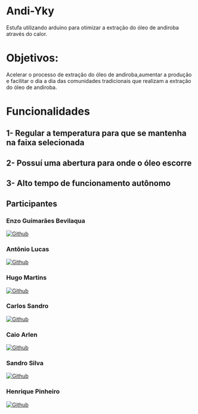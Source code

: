 # Andi-Yky
Estufa utilizando arduino para otimizar a extração do óleo de andiroba através do calor.

# Objetivos:
Acelerar o processo de extração do óleo de andiroba,aumentar a produção e facilitar o dia a dia das comunidades tradicionais que realizam a extração do óleo de andiroba.

# Funcionalidades
## 1- Regular a temperatura para que se mantenha na faixa selecionada
## 2- Possuí uma abertura para onde o óleo escorre
## 3- Alto tempo de funcionamento autônomo

## Participantes

### Enzo Guimarães Bevilaqua
[![Github](https://img.shields.io/badge/GitHub-100000?style=for-the-badge&logo=github&logoColor=white)](https://github.com/EnzoGuimaraesBevilaqua) 

### Antônio Lucas
[![Github](https://img.shields.io/badge/GitHub-100000?style=for-the-badge&logo=github&logoColor=white)](https://github.com/Tony38700)

### Hugo Martins
[![Github](https://img.shields.io/badge/GitHub-100000?style=for-the-badge&logo=github&logoColor=white)](https://github.com/Hugomartinsdev)

### Carlos Sandro
[![Github](https://img.shields.io/badge/GitHub-100000?style=for-the-badge&logo=github&logoColor=white)](https://github.com/c-sandro)

### Caio Arlen
[![Github](https://img.shields.io/badge/GitHub-100000?style=for-the-badge&logo=github&logoColor=white)](https://github.com/Brcasp00)

### Sandro Silva
[![Github](https://img.shields.io/badge/GitHub-100000?style=for-the-badge&logo=github&logoColor=white)](https://github.com/SandroSilvaS2)

### Henrique Pinheiro
[![Github](https://img.shields.io/badge/GitHub-100000?style=for-the-badge&logo=github&logoColor=white)](https://github.com/HenryAllenx)

